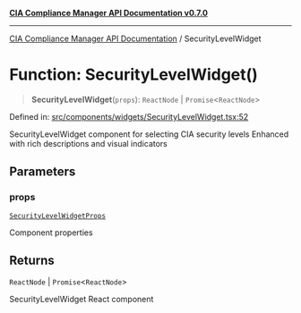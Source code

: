 [**CIA Compliance Manager API Documentation v0.7.0**](../README.md)

***

[CIA Compliance Manager API Documentation](../globals.md) / SecurityLevelWidget

# Function: SecurityLevelWidget()

> **SecurityLevelWidget**(`props`): `ReactNode` \| `Promise`\<`ReactNode`\>

Defined in: [src/components/widgets/SecurityLevelWidget.tsx:52](https://github.com/Hack23/cia-compliance-manager/blob/main/src/components/widgets/SecurityLevelWidget.tsx#L52)

SecurityLevelWidget component for selecting CIA security levels
Enhanced with rich descriptions and visual indicators

## Parameters

### props

[`SecurityLevelWidgetProps`](../interfaces/SecurityLevelWidgetProps.md)

Component properties

## Returns

`ReactNode` \| `Promise`\<`ReactNode`\>

SecurityLevelWidget React component
